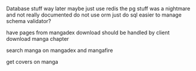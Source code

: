 Database stuff way later
maybe just use redis the pg stuff was a nightmare and not really documented
do not use orm just do sql easier to manage
schema validator?






have pages from mangadex download should be handled by client
download manga chapter

search manga on mangadex and mangafire

get covers on manga 